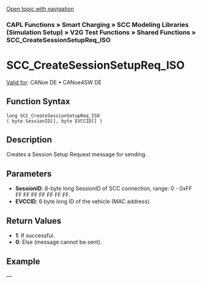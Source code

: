 [Open topic with navigation](../../../../../CANoeDEFamily.htm#Topics/CAPLFunctions/SmartCharging/Functions/CAPLfunctionSCCCreateSessionSetupReqIso.md)

### CAPL Functions » Smart Charging » SCC Modeling Libraries (Simulation Setup) » V2G Test Functions » Shared Functions » SCC_CreateSessionSetupReq_ISO

# SCC_CreateSessionSetupReq_ISO

[Valid for](../../../Shared/FeatureAvailability.md):  CANoe DE • CANoe4SW DE

## Function Syntax

```plaintext
long SCC_CreateSessionSetupReq_ISO 
( byte SessionID[], byte EVCCID[] )
```

## Description

Creates a Session Setup Request message for sending.

## Parameters

- **SessionID**: 8-byte long SessionID of SCC connection, range: 0 - 0xFF FF FF FF FF FF FF FF.
- **EVCCID**: 6 byte long ID of the vehicle (MAC address).

## Return Values

- **1**: If successful.
- **0**: Else (message cannot be sent).

## Example

—
